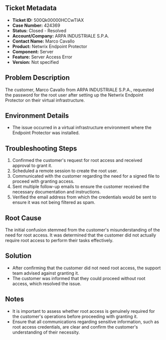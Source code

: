 ## Ticket Metadata
- **Ticket ID:** 500Qk00000HCCwTIAX
- **Case Number:** 424369
- **Status:** Closed - Resolved
- **Account/Company:** ARPA INDUSTRIALE S.P.A.
- **Contact Name:** Marco Cavallo
- **Product:** Netwrix Endpoint Protector
- **Component:** Server
- **Feature:** Server Access Error
- **Version:** Not specified

## Problem Description
The customer, Marco Cavallo from ARPA INDUSTRIALE S.P.A., requested the password for the root user after setting up the Netwrix Endpoint Protector on their virtual infrastructure.

## Environment Details
- The issue occurred in a virtual infrastructure environment where the Endpoint Protector was installed.

## Troubleshooting Steps
1. Confirmed the customer's request for root access and received approval to grant it.
2. Scheduled a remote session to create the root user.
3. Communicated with the customer regarding the need for a signed file to proceed with granting access.
4. Sent multiple follow-up emails to ensure the customer received the necessary documentation and instructions.
5. Verified the email address from which the credentials would be sent to ensure it was not being filtered as spam.

## Root Cause
The initial confusion stemmed from the customer's misunderstanding of the need for root access. It was determined that the customer did not actually require root access to perform their tasks effectively.

## Solution
- After confirming that the customer did not need root access, the support team advised against granting it.
- The customer was informed that they could proceed without root access, which resolved the issue.

## Notes
- It is important to assess whether root access is genuinely required for the customer's operations before proceeding with granting it.
- Ensure that all communications regarding sensitive information, such as root access credentials, are clear and confirm the customer's understanding of their necessity.